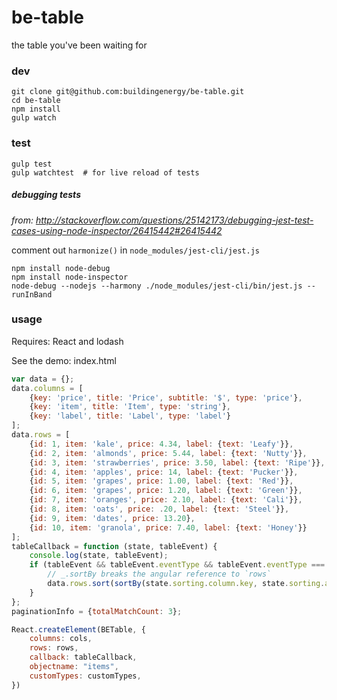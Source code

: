 # be-table

the table you've been waiting for

### dev

```console
git clone git@github.com:buildingenergy/be-table.git
cd be-table
npm install
gulp watch
```

### test

```console
gulp test
gulp watchtest  # for live reload of tests
```

##### debugging tests
*from: http://stackoverflow.com/questions/25142173/debugging-jest-test-cases-using-node-inspector/26415442#26415442*

comment out `harmonize()` in `node_modules/jest-cli/jest.js`

```console
npm install node-debug
npm install node-inspector
node-debug --nodejs --harmony ./node_modules/jest-cli/bin/jest.js --runInBand
```

### usage

Requires: React and lodash

See the demo: index.html

```js
var data = {};
data.columns = [
    {key: 'price', title: 'Price', subtitle: '$', type: 'price'},
    {key: 'item', title: 'Item', type: 'string'},
    {key: 'label', title: 'Label', type: 'label'}
];
data.rows = [
    {id: 1, item: 'kale', price: 4.34, label: {text: 'Leafy'}},
    {id: 2, item: 'almonds', price: 5.44, label: {text: 'Nutty'}},
    {id: 3, item: 'strawberries', price: 3.50, label: {text: 'Ripe'}},
    {id: 4, item: 'apples', price: 14, label: {text: 'Pucker'}},
    {id: 5, item: 'grapes', price: 1.00, label: {text: 'Red'}},
    {id: 6, item: 'grapes', price: 1.20, label: {text: 'Green'}},
    {id: 7, item: 'oranges', price: 2.10, label: {text: 'Cali'}},
    {id: 8, item: 'oats', price: .20, label: {text: 'Steel'}},
    {id: 9, item: 'dates', price: 13.20},
    {id: 10, item: 'granola', price: 7.40, label: {text: 'Honey'}}
];
tableCallback = function (state, tableEvent) {
    console.log(state, tableEvent);
    if (tableEvent && tableEvent.eventType && tableEvent.eventType === 'columnSorted') {
        // _.sortBy breaks the angular reference to `rows`
        data.rows.sort(sortBy(state.sorting.column.key, state.sorting.ascending));
    }
};
paginationInfo = {totalMatchCount: 3};

React.createElement(BETable, {
    columns: cols,
    rows: rows,
    callback: tableCallback,
    objectname: "items",
    customTypes: customTypes,
})
```
